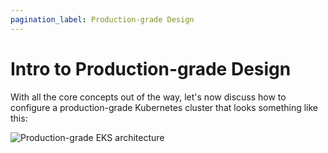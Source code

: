 ```yaml
---
pagination_label: Production-grade Design
---
```


# Intro to Production-grade Design

With all the core concepts out of the way, let's now discuss how to configure a production-grade Kubernetes cluster
that looks something like this:

![Production-grade EKS architecture](/img/guides/build-it-yourself/kubernetes-cluster/eks-architecture.png)


<!-- ##DOCS-SOURCER-START
{"sourcePlugin":"Local File Copier","hash":"c88f426a734a69c8fb4fe700b67ac612"}
##DOCS-SOURCER-END -->
